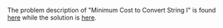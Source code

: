The problem description of "Minimum Cost to Convert String I" is found [here](https://leetcode.com/problems/minimum-cost-to-convert-string-i/submissions/) while the solution is [here](https://github.com/aurimas13/Solutions-To-Problems/blob/main/LeetCode/Python%20Solutions/Minimum%20Cost%20to%20Convert%20String%20I/convert.py).
